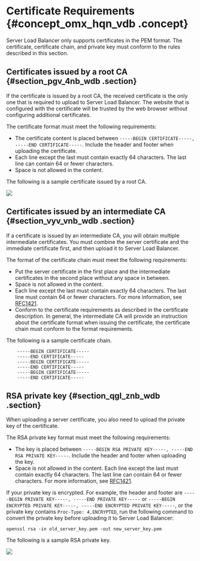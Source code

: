 # Certificate Requirements {#concept_omx_hqn_vdb .concept}

Server Load Balancer only supports certificates in the PEM format. The certificate, certificate chain, and private key must conform to the rules described in this section.

## Certificates issued by a root CA {#section_pgv_4nb_wdb .section}

If the certificate is issued by a root CA, the received certificate is the only one that is required to upload to Server Load Balancer. The website that is configured with the certificate will be trusted by the web browser without configuring additional certificates.

The certificate format must meet the following requirements:

-   The certificate content is placed between `-----BEGIN CERTIFICATE-----, -----END CERTIFICATE-----`. Include the header and footer when uploading the certificate. 
-   Each line except the last must contain exactly 64 characters. The last line can contain 64 or fewer characters.
-   Space is not allowed in the content.

The following is a sample certificate issued by a root CA.

![](http://static-aliyun-doc.oss-cn-hangzhou.aliyuncs.com/assets/img/4142/2839_en-US.jpg)

## Certificates issued by an intermediate CA {#section_vyv_vnb_wdb .section}

If a certificate is issued by an intermediate CA, you will obtain multiple intermediate certificates. You must combine the server certificate and the immediate certificate first, and then upload it to Server Load Balancer.

The format of the certificate chain must meet the following requirements:

-   Put the server certificate in the first place and the intermediate certificates in the second place without any space in between.
-   Space is not allowed in the content.
-   Each line except the last must contain exactly 64 characters. The last line must contain 64 or fewer characters. For more information, see [RFC1421](https://tools.ietf.org/html/rfc1421).
-   Conform to the certificate requirements as described in the certificate description. In general, the intermediate CA will provide an instruction about the certificate format when issuing the certificate, the certificate chain must conform to the format requirements.

The following is a sample certificate chain.

```
    -----BEGIN CERTIFICATE-----
    -----END CERTIFICATE-----
    -----BEGIN CERTIFICATE-----
    -----END CERTIFICATE-----
    -----BEGIN CERTIFICATE-----
    -----END CERTIFICATE-----
```

## RSA private key {#section_qgl_znb_wdb .section}

When uploading a server certificate, you also need to upload the private key of the certificate.

The RSA private key format must meet the following requirements:

-   The key is placed between `-----BEGIN RSA PRIVATE KEY-----, -----END RSA PRIVATE KEY-----`. Include the header and footer when uploading the key.
-   Space is not allowed in the content. Each line except the last must contain exactly 64 characters. The last line can contain 64 or fewer characters. For more information, see [RFC1421](https://tools.ietf.org/html/rfc1421).

If your private key is encrypted. For example, the header and footer are `-----BEGIN PRIVATE KEY-----, -----END PRIVATE KEY-----` or `-----BEGIN ENCRYPTED PRIVATE KEY-----, -----END ENCRYPTED PRIVATE KEY-----`, or the private key contains `Proc-Type: 4,ENCRYPTED`, run the following command to convert the private key before uploading it to Server Load Balancer:

```
openssl rsa -in old_server_key.pem -out new_server_key.pem
```

The following is a sample RSA private key.

![](http://static-aliyun-doc.oss-cn-hangzhou.aliyuncs.com/assets/img/4142/2840_en-US.jpg)

